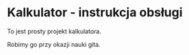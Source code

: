 # Kalkulator - instrukcja obsługi

To jest prosty projekt kalkulatora.

Robimy go przy okazji nauki gita.